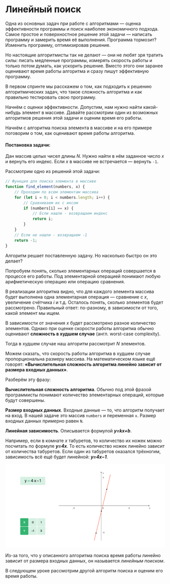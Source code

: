 # Линейный поиск

Одна из основных задач при работе с алгоритмами — оценка эффективности программы и поиск наиболее экономичного подхода. Самое простое и поверхностное решение этой задачи — написать программу и замерить время её выполнения. Программа тормозит? Изменить программу, оптимизировав решение.

Но настоящие алгоритмисты так не делают — они не любят зря тратить силы: писать медленные программы, измерять скорость работы и только потом думать, как ускорить решение. Вместо этого они заранее оценивают время работы алгоритма и сразу пишут эффективную программу.

В первом спринте мы расскажем о том, как подходить к решению алгоритмических задач, что такое сложность алгоритма и как правильно тестировать свою программу.

Начнём с оценки эффективности. Допустим, нам нужно найти какой-нибудь элемент в массиве. Давайте рассмотрим один из возможных алгоритмов решения этой задачи и оценим время его работы.

Начнём с алгоритма поиска элемента в массиве и на его примере поговорим о том, как оценивают время работы алгоритма.

#### Постановка задачи: 
Дан массив целых чисел длины _N_. Нужно найти в нём заданное число _x_ и вернуть его индекс. Если
_x_ в массиве не встречается — вернуть ```-1```.

Рассмотрим одно из решений этой задачи:
```js
// Функция для поиска элемента в массиве
function find_element(numbers, x) {
    // Проходим по всем элементам массива
    for (let i = 0; i < numbers.length; i++) {
        // Сравниваем их с иксом
        if (numbers[i] == x) {
            // Если нашли - возвращаем индекс
            return i;
        }
    }
    // Если не нашли - возвращаем -1
    return -1;
}
```

Алгоритм решает поставленную задачу. Но насколько быстро он это делает?

Попробуем понять, сколько элементарных операций совершается в процессе его работы. Под элементарной операцией понимают любую арифметическую операцию или операцию сравнения.

В реализации алгоритма видно, что для каждого элемента массива будет выполнена одна элементарная операция — сравнение с
_x_, увеличение счётчика _i_ и т.д. Осталось понять, сколько элементов будет рассмотрено. Правильный ответ: по-разному, в зависимости от того, какой элемент мы ищем.

В зависимости от значения
_x_ будет рассмотрено разное количество элементов. Однако при оценке скорости работы алгоритма 
обычно оценивают **сложность в худшем случае** (англ. worst-case complexity).

Тогда в худшем случае наш алгоритм рассмотрит _N_ элементов.

Можем сказать, что скорость работы алгоритма в худшем случае пропорциональна размеру 
массива. На математическом языке ещё говорят: **«Вычислительная сложность алгоритма 
линейно зависит от размера входных данных»**. 

Разберём эту фразу:

**Вычислительная сложность алгоритма**. Обычно под этой фразой программисты понимают количество элементарных операций, 
которые будут совершены.

**Размер входных данных**. Входные данные — то, что алгоритм получает на вход. В нашей
задаче это массив ```numbers``` и переменная ```x```. Размер входных данных примерно равен ```N```.

**Линейная зависимость**. Описывается формулой _**y=kx+b**_.

Например, если в комнате _x_ табуретов, то количество их ножек можно посчитать по 
формуле _**y=4x**_. То есть количество ножек линейно зависит от количества табуретов.
Если один из табуретов оказался трёхногим, зависимость всё ещё будет линейной: _**y=4x−1**_.

![das](img/Image.png)

Из-за того, что у описанного алгоритма поиска время работы линейно зависит от размера входных данных, 
он называется _линейным поиском_.

В следующем уроке рассмотрим другой алгоритм поиска и оценим его время работы.
